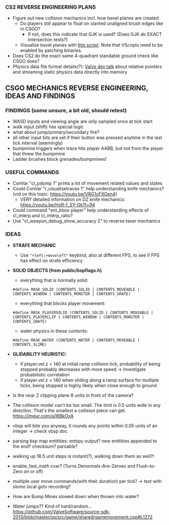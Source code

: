 ### CS2 REVERSE ENGINEERING PLANS
- Figure out new collision mechanics incl. how bevel planes are created
    - Do players still appear to float on slanted unaligned brush edges like in CSGO?
        - If not, does this indicate that GJK is used? (Does GJK do EXACT intersection tests?)
    - Visualize bevel planes with [this script](https://github.com/GameChaos/cs2_things/blob/main/scripts/vscripts/raytracing.lua). Note that VScripts need to be enabled by patching binaries.
- Does CS2 do the exact same 4-quadrant standable ground check like CSGO does?
- Physics data file format details(?): [Valve dev talk](https://www.youtube.com/watch?v=Nsf2_Au6KxU) about relative pointers and streaming static physics data directly into memory

## CSGO MECHANICS REVERSE ENGINEERING, IDEAS AND FINDINGS 

### FINDINGS (some unsure, a bit old, should retest)
- WASD inputs and viewing angle are only sampled once at tick start
- walk input (shift) has special logic
- what about jump/primary/secondary fire?
- all other input bits are set if their button was pressed anytime in the last tick interval (seemingly)
- bumpmine triggers when trace hits player AABB, but not from the player that threw the bumpmine
- Ladder brushes block grenades/bumpmines!

### USEFUL COMMANDS
- ConVar "cl_pdump 1" prints a lot of movement related values and states
- Could ConVar "r_visualizetraces 1" help understanding knife mechanics? (vid on this topic: https://youtu.be/VRG1cFXOen4)
    - VERY detailed information on DZ knife mechanics: https://youtu.be/HzR-f_SY-Gk?t=94
- Could command "ent_bbox player" help understanding effects of cl_interp and cl_interp_ratio?
- Use "cl_weapon_debug_show_accuracy 2" to reverse taser mechanics

### IDEAS
- **STRAFE MECHANIC**
    - Use `"+left;+moveleft"` keybind, also at different FPS, to see if FPS has effect on strafe efficiency
- **SOLID OBJECTS (from public/bspflags.h)**
    - everything that is normally solid:

    `#define MASK_SOLID (CONTENTS_SOLID | CONTENTS_MOVEABLE | CONTENTS_WINDOW | CONTENTS_MONSTER | CONTENTS_GRATE)`
    - everything that blocks player movement:

    `#define MASK_PLAYERSOLID (CONTENTS_SOLID | CONTENTS_MOVEABLE | CONTENTS_PLAYERCLIP | CONTENTS_WINDOW | CONTENTS_MONSTER | CONTENTS_GRATE)`
    - water physics in these contents:

    `#define MASK_WATER (CONTENTS_WATER | CONTENTS_MOVEABLE | CONTENTS_SLIME)`
- **GLIDABILITY HEURISTIC:**
    - if player.vel.z < 140 at initial ramp collision tick, probability of being stopped probably decreases with more speed -> Investigate probabilistic correlation
    - if player.vel.z < 140 when sliding along a ramp surface for multiple ticks, being stopped is highly likely when close enough to ground

- Is the near Z clipping plane 8 units in front of the camera?
- The collision model can't be too small. The limit is 0.5 units wide in any direction. That's the smallest a collision piece can get. https://imgur.com/a/l6BkOxA
- vbsp will bite you anyway, it rounds any points within 0.05 units of an integer -> check vbsp doc
- parsing bsp map entitities: entspy output? new entitities appended to the end? checksum? parsable?
- walking up 18.5 unit steps is instant(?), walking down them as well?!
- enable_fast_math cvar? (Turns Denormals-Are-Zeroes and Flush-to-Zero on or off)
- multiple user move commands(with their duration) per tick? -> test with slomo local gotv recording?
- How are Bump Mines slowed down when thrown into water?


- Water jumps?? Kind of hard/random... https://github.com/ValveSoftware/source-sdk-2013/blob/master/sp/src/game/shared/gamemovement.cpp#L1272

    
